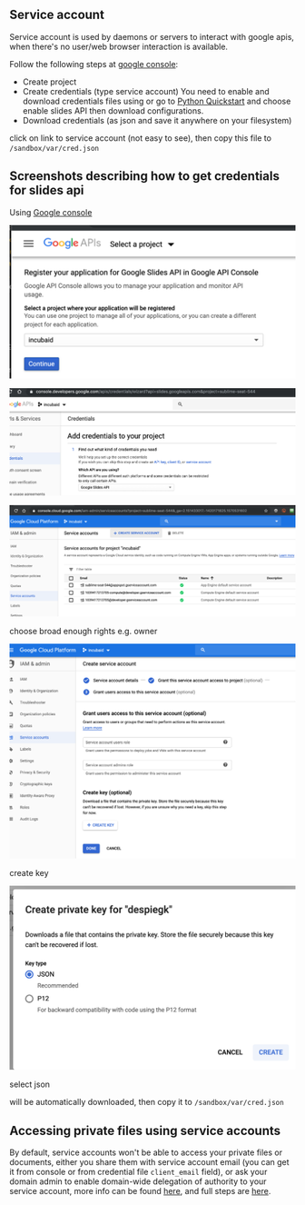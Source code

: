 ## Service account
Service account is used by daemons or servers to interact with google apis, when there's no user/web browser interaction is available.

Follow the following steps at [google console](https://console.developers.google.com/flows/enableapi?apiid=gdrive.googleapis.com):

- Create project
- Create credentials (type service account)
You need to enable and download credentials files using  or go to [Python Quickstart](https://developers.google.com/slides/quickstart/python) and choose enable slides API then download configurations.
- Download credentials (as json and save it anywhere on your filesystem)

click on link to service account (not easy to see), then copy this file to `/sandbox/var/cred.json`

## Screenshots describing how to get credentials for slides api

Using [Google console](https://console.developers.google.com/flows/enableapi?apiid=slides.googleapis.com)

![](images/select_project_google.png)

![](images/select_service_account.png)

![](images/createserviceaccount.png)

choose broad enough rights e.g. owner

![](images/serviceaccount_finish.png)

create key

![](images/create_key.png)

select json

will be automatically downloaded, then copy it to `/sandbox/var/cred.json`


## Accessing private files using service accounts

By default, service accounts won't be able to access your private files or documents, either you share them with service account email (you can get it from console or from credential file `client_email` field), or ask your domain admin to enable domain-wide delegation of authority to your service account, more info can be found [here](https://developers.google.com/drive/api/v3/about-auth#perform_g_suite_domain-wide_delegation_of_authority), and full steps are [here](https://developers.google.com/identity/protocols/OAuth2ServiceAccount#delegatingauthority).



